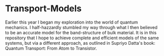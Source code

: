 # Transport-Models
Earlier this year I began my exploration into the world of quantum mechanics. I half-hazzardly stumbled my way through what I then believed to be an accurate model for the band-structure of bulk material. It is in this repository that I hope to achieve complete and efficient models of the same systems, but via a different approach, as outlined in Supriyo Datta's book: Quantum Transport: From Atom to Transistor.
